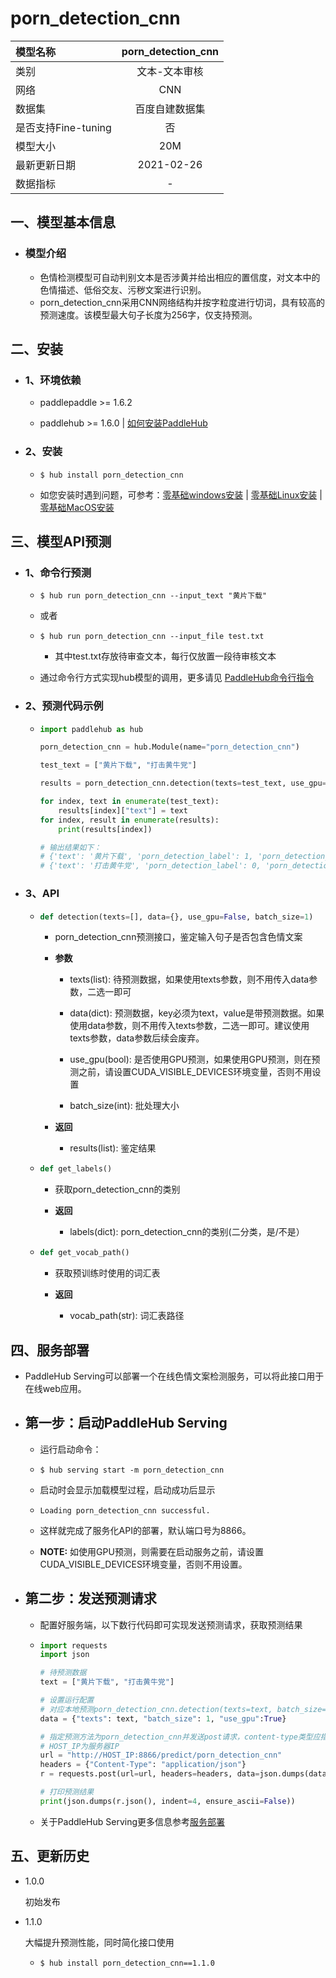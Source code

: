 # porn_detection_cnn

| 模型名称            |  porn_detection_cnn  |
| :------------------ | :------------: |
| 类别                | 文本-文本审核  |
| 网络                |      CNN     |
| 数据集              | 百度自建数据集 |
| 是否支持Fine-tuning |       否       |
| 模型大小            |       20M       |
| 最新更新日期        |   2021-02-26   |
| 数据指标            |       -        |

## 一、模型基本信息

- ### 模型介绍
  - 色情检测模型可自动判别文本是否涉黄并给出相应的置信度，对文本中的色情描述、低俗交友、污秽文案进行识别。
  - porn_detection_cnn采用CNN网络结构并按字粒度进行切词，具有较高的预测速度。该模型最大句子长度为256字，仅支持预测。


## 二、安装

- ### 1、环境依赖

  - paddlepaddle >= 1.6.2
  
  - paddlehub >= 1.6.0    | [如何安装PaddleHub](../../../../docs/docs_ch/get_start/installation.rst)

- ### 2、安装

  - ```shell
    $ hub install porn_detection_cnn
    ```
  - 如您安装时遇到问题，可参考：[零基础windows安装](../../../../docs/docs_ch/get_start/windows_quickstart.md)
 | [零基础Linux安装](../../../../docs/docs_ch/get_start/linux_quickstart.md) | [零基础MacOS安装](../../../../docs/docs_ch/get_start/mac_quickstart.md)


## 三、模型API预测

- ### 1、命令行预测

  - ```shell
    $ hub run porn_detection_cnn --input_text "黄片下载"
    ```
    
  - 或者

  - ```shell
    $ hub run porn_detection_cnn --input_file test.txt
    ```
    
    - 其中test.txt存放待审查文本，每行仅放置一段待审核文本
    
  - 通过命令行方式实现hub模型的调用，更多请见 [PaddleHub命令行指令](../../../../docs/docs_ch/tutorial/cmd_usage.rst)

- ### 2、预测代码示例

  - ```python
    import paddlehub as hub
    
    porn_detection_cnn = hub.Module(name="porn_detection_cnn")
    
    test_text = ["黄片下载", "打击黄牛党"]
    
    results = porn_detection_cnn.detection(texts=test_text, use_gpu=True, batch_size=1)
    
    for index, text in enumerate(test_text):
        results[index]["text"] = text
    for index, result in enumerate(results):
        print(results[index])
    
    # 输出结果如下：
    # {'text': '黄片下载', 'porn_detection_label': 1, 'porn_detection_key': 'porn', 'porn_probs': 0.9324, 'not_porn_probs': 0.0676}
    # {'text': '打击黄牛党', 'porn_detection_label': 0, 'porn_detection_key': 'not_porn', 'porn_probs': 0.0004, 'not_porn_probs': 0.9996}
    ```

  
- ### 3、API

  - ```python
    def detection(texts=[], data={}, use_gpu=False, batch_size=1)
    ```
  
    - porn_detection_cnn预测接口，鉴定输入句子是否包含色情文案

    - **参数**

      - texts(list): 待预测数据，如果使用texts参数，则不用传入data参数，二选一即可

      - data(dict): 预测数据，key必须为text，value是带预测数据。如果使用data参数，则不用传入texts参数，二选一即可。建议使用texts参数，data参数后续会废弃。

      - use_gpu(bool): 是否使用GPU预测，如果使用GPU预测，则在预测之前，请设置CUDA_VISIBLE_DEVICES环境变量，否则不用设置

      - batch_size(int): 批处理大小

    - **返回**

      - results(list): 鉴定结果


  - ```python
    def get_labels()
    ```
    - 获取porn_detection_cnn的类别

    - **返回**

      - labels(dict): porn_detection_cnn的类别(二分类，是/不是）

  - ```python
    def get_vocab_path()
    ```

    - 获取预训练时使用的词汇表

    - **返回**

      - vocab_path(str): 词汇表路径



## 四、服务部署

- PaddleHub Serving可以部署一个在线色情文案检测服务，可以将此接口用于在线web应用。

- ## 第一步：启动PaddleHub Serving

  - 运行启动命令：
  - ```shell
    $ hub serving start -m porn_detection_cnn  
    ```

  - 启动时会显示加载模型过程，启动成功后显示
  - ```shell
    Loading porn_detection_cnn successful.
    ```

  - 这样就完成了服务化API的部署，默认端口号为8866。

  - **NOTE:** 如使用GPU预测，则需要在启动服务之前，请设置CUDA_VISIBLE_DEVICES环境变量，否则不用设置。

- ## 第二步：发送预测请求

  - 配置好服务端，以下数行代码即可实现发送预测请求，获取预测结果

  - ```python
    import requests
    import json
    
    # 待预测数据
    text = ["黄片下载", "打击黄牛党"]

    # 设置运行配置
    # 对应本地预测porn_detection_cnn.detection(texts=text, batch_size=1, use_gpu=True)
    data = {"texts": text, "batch_size": 1, "use_gpu":True}

    # 指定预测方法为porn_detection_cnn并发送post请求，content-type类型应指定json方式
    # HOST_IP为服务器IP
    url = "http://HOST_IP:8866/predict/porn_detection_cnn"
    headers = {"Content-Type": "application/json"}
    r = requests.post(url=url, headers=headers, data=json.dumps(data))

    # 打印预测结果
    print(json.dumps(r.json(), indent=4, ensure_ascii=False))
    ```

  - 关于PaddleHub Serving更多信息参考[服务部署](../../../../docs/docs_ch/tutorial/serving.md)



## 五、更新历史

* 1.0.0

  初始发布

* 1.1.0

  大幅提升预测性能，同时简化接口使用

  - ```shell
    $ hub install porn_detection_cnn==1.1.0
    ```
    
    

